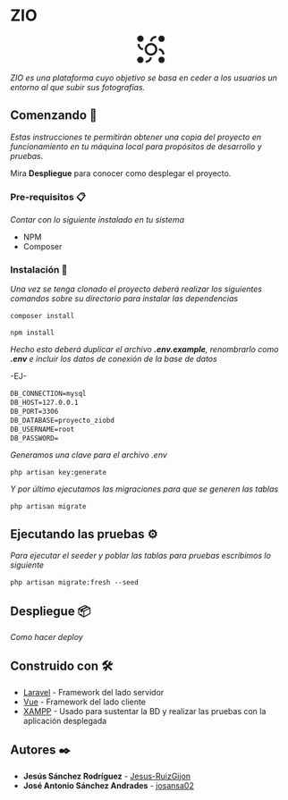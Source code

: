 # ZIO

<p align="center">
  <img src="https://github.com/josansa02/project-zio/blob/main/public/img/logo_ZIO.svg" width="50" title="hover text">
</p>

_ZIO es una plataforma cuyo objetivo se basa en ceder a los usuarios un entorno al que subir sus fotografías._


## Comenzando 🚀

_Estas instrucciones te permitirán obtener una copia del proyecto en funcionamiento en tu máquina local para propósitos de desarrollo y pruebas._

Mira **Despliegue** para conocer como desplegar el proyecto.


### Pre-requisitos 📋

_Contar con lo siguiente instalado en tu sistema_

* NPM
* Composer


### Instalación 🔧

_Una vez se tenga clonado el proyecto deberá realizar los siguientes comandos sobre su directorio para instalar las dependencias_

```
composer install
```

```
npm install
```

_Hecho esto deberá duplicar el archivo **.env.example**, renombrarlo como **.env** e incluir los datos de conexión de la base de datos_

-EJ-
```
DB_CONNECTION=mysql
DB_HOST=127.0.0.1
DB_PORT=3306
DB_DATABASE=proyecto_ziobd
DB_USERNAME=root
DB_PASSWORD=
```

_Generamos una clave para el archivo .env_

```
php artisan key:generate
```

_Y por último ejecutamos las migraciones para que se generen las tablas_

```
php artisan migrate
```

## Ejecutando las pruebas ⚙️

_Para ejecutar el seeder y poblar las tablas para pruebas escribimos lo siguiente_

```
php artisan migrate:fresh --seed
```

## Despliegue 📦

_Como hacer deploy_


## Construido con 🛠️

* [Laravel](https://laravel.com/) - Framework del lado servidor
* [Vue](https://vuejs.org/) - Framework del lado cliente
* [XAMPP](https://www.apachefriends.org/es/index.html) - Usado para sustentar la BD y realizar las pruebas con la aplicación desplegada


## Autores ✒️

* **Jesús Sánchez Rodríguez** - [Jesus-RuizGijon](https://github.com/Jesus-RuizGijon)
* **José Antonio Sánchez Andrades** - [josansa02](https://github.com/josansa02)
